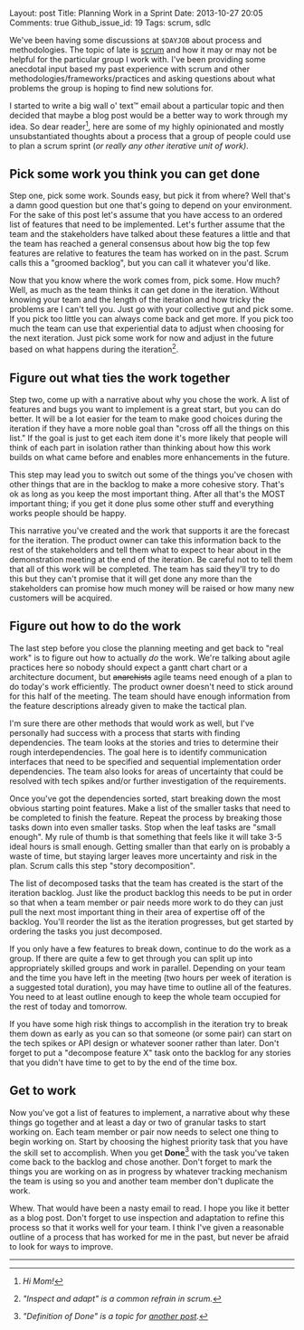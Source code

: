 Layout: post
Title: Planning Work in a Sprint
Date: 2013-10-27 20:05
Comments: true
Github_issue_id: 19
Tags: scrum, sdlc

We've been having some discussions at `$DAYJOB` about process and
methodologies. The topic of late is [scrum](https://scrum.org/) and how it may
or may not be helpful for the particular group I work with. I've been
providing some anecdotal input based my past experience with scrum and other
methodologies/frameworks/practices and asking questions about what problems
the group is hoping to find new solutions for.

I started to write a big wall o' text™ email about a particular topic and then
decided that maybe a blog post would be a better way to work through my idea.
So dear reader[^1], here are some of my highly
opinionated and mostly unsubstantiated thoughts about a process that a group
of people could use to plan a scrum sprint (*or really any other iterative
unit of work)*.

<!-- more -->

Pick some work you think you can get done
-----------------------------------------
Step one, pick some work. Sounds easy, but pick it from where? Well that's
a damn good question but one that's going to depend on your environment. For
the sake of this post let's assume that you have access to an ordered list of
features that need to be implemented. Let's further assume that the team and
the stakeholders have talked about these features a little and that the team
has reached a general consensus about how big the top few features are
relative to features the team has worked on in the past. Scrum calls this
a "groomed backlog", but you can call it whatever you'd like.

Now that you know where the work comes from, pick some. How much? Well, as
much as the team thinks it can get done in the iteration. Without knowing your
team and the length of the iteration and how tricky the problems are I can't
tell you. Just go with your collective gut and pick some. If you pick too
little you can always come back and get more. If you pick too much the team
can use that experiential data to adjust when choosing for the next iteration.
Just pick some work for now and adjust in the future based on what happens
during the iteration[^2].

Figure out what ties the work together
--------------------------------------
Step two, come up with a narrative about why you chose the work. A list of
features and bugs you want to implement is a great start, but you can do
better. It will be a lot easier for the team to make good choices during the
iteration if they have a more noble goal than "cross off all the things on
this list." If the goal is just to get each item done it's more likely that
people will think of each part in isolation rather than thinking about how
this work builds on what came before and enables more enhancements in the
future.

This step may lead you to switch out some of the things you've chosen with
other things that are in the backlog to make a more cohesive story. That's ok
as long as you keep the most important thing. After all that's the MOST
important thing; if you get it done plus some other stuff and everything works
people should be happy.

This narrative you've created and the work that supports it are the forecast
for the iteration. The product owner can take this information back to the
rest of the stakeholders and tell them what to expect to hear about in the
demonstration meeting at the end of the iteration. Be careful not to tell
them that all of this work will be completed. The team has said they'll try
to do this but they can't promise that it will get done any more than the
stakeholders  can promise how much money will be raised or how many new
customers will be acquired.

Figure out how to do the work
-----------------------------
The last step before you close the planning meeting and get back to "real
work" is to figure out how to actually *do* the work. We're talking about
agile practices here so nobody should expect a gantt chart chart or
a architecture document, but <strike>anarchists</strike> agile teams need
enough of a plan to do today's work efficiently. The product owner doesn't
need to stick around for this half of the meeting. The team should have enough
information from the feature descriptions already given to make the tactical
plan.

I'm sure there are other methods that would work as well, but I've personally
had success with a process that starts with finding dependencies. The team
looks at the stories and tries to determine their rough interdependencies. The
goal here is to identify communication interfaces that need to be specified
and sequential implementation order dependencies. The team also looks for
areas of uncertainty that could be resolved with tech spikes and/or further
investigation of the requirements.

Once you've got the dependencies sorted, start breaking down the most obvious
starting point features. Make a list of the smaller tasks that need
to be completed to finish the feature. Repeat the process by breaking those
tasks down into even smaller tasks. Stop when the leaf tasks are "small
enough". My rule of thumb is that something that feels like it will take 3-5
ideal hours is small enough. Getting smaller than that early on is probably
a waste of time, but staying larger leaves more uncertainty and risk in
the plan. Scrum calls this step "story decomposition".

The list of decomposed tasks that the team has created is the start of the
iteration backlog. Just like the product backlog this needs to be put in order
so that when a team member or pair needs more work to do they can just pull
the next most important thing in their area of expertise off of the backlog.
You'll reorder the list as the iteration progresses, but get started by
ordering the tasks you just decomposed.

If you only have a few features to break down, continue to do the work as
a group. If there are quite a few to get through you can split up into
appropriately skilled groups and work in parallel. Depending on your team and
the time you have left in the meeting (two hours per week of iteration is
a suggested total duration), you may have time to outline all of the features.
You need to at least outline enough to keep the whole team occupied for the
rest of today and tomorrow.

If you have some high risk things to accomplish in the iteration try to break
them down as early as you can so that someone (or some pair) can start on the
tech spikes or API design or whatever sooner rather than later. Don't forget
to put a "decompose feature X" task onto the backlog for any stories that you
didn't have time to get to by the end of the time box.


Get to work
-----------
Now you've got a list of features to implement, a narrative about why these
things go together and at least a day or two of granular tasks to start
working on. Each team member or pair now needs to select one thing to begin
working on. Start by choosing the highest priority task that you have the
skill set to accomplish. When you get **Done**[^3] with the task you've taken
come back to the backlog and chose another. Don't forget to mark the things
you are working on as in progress by whatever tracking mechanism the team is
using so you and another team member don't duplicate the work.

Whew. That would have been a nasty email to read. I hope you like it better as
a blog post. Don't forget to use inspection and adaptation to refine this
process so that it works well for your team. I think I've given a reasonable
outline of a process that has worked for me in the past, but never be afraid
to look for ways to improve.

---
[^1]: *Hi Mom!*
[^2]: *"Inspect and adapt" is a common refrain in scrum.*
[^3]: *"Definition of Done" is a topic for [another post][].*

[another post]: /blog/2014/01/14/how-do-you-know-when-youre-done/
